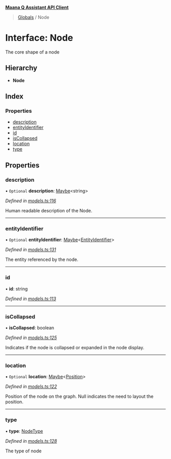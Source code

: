 **[Maana Q Assistant API Client](../README.md)**

> [Globals](../README.md) / Node

# Interface: Node

The core shape of a node

## Hierarchy

* **Node**

## Index

### Properties

* [description](node.md#description)
* [entityIdentifier](node.md#entityidentifier)
* [id](node.md#id)
* [isCollapsed](node.md#iscollapsed)
* [location](node.md#location)
* [type](node.md#type)

## Properties

### description

• `Optional` **description**: [Maybe](../README.md#maybe)\<string>

*Defined in [models.ts:116](https://github.com/maana-io/q-assistant-client/blob/develop/src/models.ts#L116)*

Human readable description of the Node.

___

### entityIdentifier

• `Optional` **entityIdentifier**: [Maybe](../README.md#maybe)\<[EntityIdentifier](entityidentifier.md)>

*Defined in [models.ts:131](https://github.com/maana-io/q-assistant-client/blob/develop/src/models.ts#L131)*

The entity referenced by the node.

___

### id

•  **id**: string

*Defined in [models.ts:113](https://github.com/maana-io/q-assistant-client/blob/develop/src/models.ts#L113)*

___

### isCollapsed

•  **isCollapsed**: boolean

*Defined in [models.ts:125](https://github.com/maana-io/q-assistant-client/blob/develop/src/models.ts#L125)*

Indicates if the node is collapsed or expanded in the node display.

___

### location

• `Optional` **location**: [Maybe](../README.md#maybe)\<[Position](position.md)>

*Defined in [models.ts:122](https://github.com/maana-io/q-assistant-client/blob/develop/src/models.ts#L122)*

Position of the node on the graph. Null indicates the need to layout the
position.

___

### type

•  **type**: [NodeType](../enums/nodetype.md)

*Defined in [models.ts:128](https://github.com/maana-io/q-assistant-client/blob/develop/src/models.ts#L128)*

The type of node
